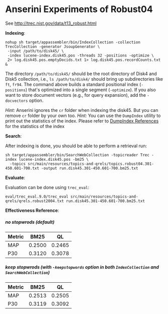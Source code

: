 # Anserini Experiments of Robust04

See http://trec.nist.gov/data/t13_robust.html

**Indexing**:

```
nohup sh target/appassembler/bin/IndexCollection -collection TrecCollection -generator JsoupGenerator \
 -input /path/to/disk45/ \
 -index lucene-index.disk45.pos -threads 32 -positions -optimize \
 2> log.disk45.pos.emptyDocids.txt 1> log.disk45.pos.recordCounts.txt &
```


The directory `/path/to/disk45/` should be the root directory of Disk4 and Disk5 collection, i.e., `ls /path/to/disk4/` should bring up subdirectories like `ft`, `fr94`. The command above builds a standard positional index (`-positions`) that's optimized into a single segment (`-optimize`). If you also want to store document vectors (e.g., for query expansion), add the `-docvectors` option.

_Hint:_ Anserini ignores the `cr` folder when indexing the disk45. But you can remove `cr` folder by your own too.
_Hint:_ You can use the `DumpIndex` utility to print out the statistics of the index. Please refer to [DumpIndex References](dumpindex-reference.md) for the statistics of the index


**Search**:

After indexing is done, you should be able to perform a retrieval run:

```
sh target/appassembler/bin/SearchWebCollection -topicreader Trec -index lucene-index.disk45.pos -bm25 \
  -topics src/main/resources/topics-and-qrels/topics.robust04.301-450.601-700.txt -output run.disk45.301-450.601-700.bm25.txt
```

**Evaluate**:

Evaluation can be done using `trec_eval`:
```
eval/trec_eval.9.0/trec_eval src/main/resources/topics-and-qrels/qrels.robust2004.txt run.disk45.301-450.601-700.bm25.txt
```

**Effectiveness Reference**:

##### no stopwrods (default)

Metric | BM25   | QL     
-------|--------|--------
MAP    | 0.2500 | 0.2465 
P30    | 0.3120 | 0.3078 

##### keep stopwrods (with `-keepstopwords` option in both `IndexCollection` and `SearchWebCollection`)

Metric | BM25   | QL     
-------|--------|--------
MAP    | 0.2513 | 0.2505 
P30    | 0.3119 | 0.3092 
